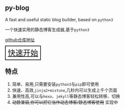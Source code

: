 ## py-blog

A fast and useful static blog builder, based on `python3`

一个快速实用的静态博客生成器,基于`python3`

[github仓库地址](https://github.com/zcmimi/py-blog)

<a href="/快速开始与命令/" style="border: solid 2px;padding: 7px;font-size: 25px;">快速开始</a>

## 特点

1. 简单、易用,只需要安装`python3`与`pip`即可使用
2. 快速、高效,`jinja2+mistune`,几秒内可以生成上千个页面
3. 兼用性高,可以与`hexo`、`jekyll`等静态博客轻松转移、切换
4. <del>动静兼容,你可以把它当作动态博客/静态博客使用</del> 实现中